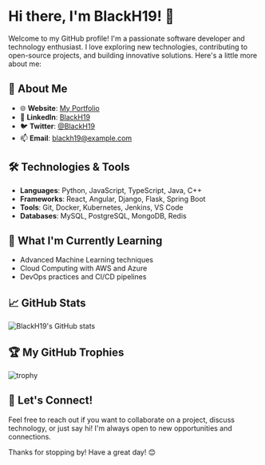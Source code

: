 # Hi there, I'm BlackH19! 👋

Welcome to my GitHub profile! I'm a passionate software developer and technology enthusiast. I love exploring new technologies, contributing to open-source projects, and building innovative solutions. Here's a little more about me:

## 🚀 About Me

- 🌐 **Website**: [My Portfolio](https://www.myportfolio.com)
- 💼 **LinkedIn**: [BlackH19](www.linkedin.com/in/ike-ameble)
- 🐦 **Twitter**: [@BlackH19](https://twitter.com/BlackH19)
- 📫 **Email**: [blackh19@example.com](efoeikekeithameble@gmail.com)

## 🛠️ Technologies & Tools

- **Languages**: Python, JavaScript, TypeScript, Java, C++
- **Frameworks**: React, Angular, Django, Flask, Spring Boot
- **Tools**: Git, Docker, Kubernetes, Jenkins, VS Code
- **Databases**: MySQL, PostgreSQL, MongoDB, Redis

## 🌱 What I'm Currently Learning

- Advanced Machine Learning techniques
- Cloud Computing with AWS and Azure
- DevOps practices and CI/CD pipelines

## 📈 GitHub Stats

![BlackH19's GitHub stats](https://github-readme-stats.vercel.app/api?username=BlackH19&show_icons=true&theme=radical)

## 🏆 My GitHub Trophies

![trophy](https://github-profile-trophy.vercel.app/?username=BlackH19&theme=onedark)

## 💬 Let's Connect!

Feel free to reach out if you want to collaborate on a project, discuss technology, or just say hi! I'm always open to new opportunities and connections.

Thanks for stopping by! Have a great day! 😊
